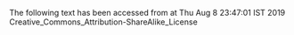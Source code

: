 The following text has been accessed from at Thu Aug 8 23:47:01 IST 2019
Creative_Commons_Attribution-ShareAlike_License
